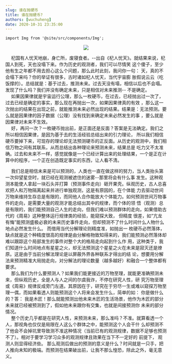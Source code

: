 ```yaml
---
slug: 谁在抛硬币
title: 谁在抛硬币?
authors: [wuchuheng]
date: 2020-10-31 23:35:00
---
```


```mdx-code-block
import Img from '@site/src/components/Img';
```

<div align="center">
    <Img src="storage:///images/coin.jpg" />
</div>

&emsp; 杞国有人忧天地崩，身亡所，废寝食者。--出自《杞人忧天》。就结果来说，杞国人到死，天也没塌下来。作为历史的观测者，我们可以尽情笑
这个傻子，至少他有生之年都不用去担心这么个问题，那么此时此刻，我问你一句： 天，真的不会塌下来吗？你的举证有很多，古时诸如杞人忧天，当代宇宙膨
胀假说云云（吃饭撑的）。总结就是：基于过去，推测未来。过去天没有塌，相信以后也不会塌。发现了什么吗？我们并没有确定未来，只是相信对未来推测--
不是确定。  
&emsp; 如果因果律就是宇宙运行公理，那么一枚硬币，在过去，已经抛出过一次了，过去已经是确定的事实，那么现在再抛出一次，如果因果律真的有效
，那么这一次抛出的结果在出现之前，就能推测未来必然出现的结果。结果是：无法预测。要么就是因果律的因子数据（公理）没有找到来确定未来必然发生的事
，要么就是因果律对未来不生效。  
&emsp; 好，再问一次？一枚硬币抛出前，是正面还是反面？答案是无法确定。我们之所以相信因果律，是因为基于去的生活经验总结出来的引力理论， 
所以我们相信硬币要掉下来，可现存的理论却无法预测硬币的正反面。从历史的观测中，我们相信万物之间有其联系，从而总结出各种理论来预测未来，结果总是
吃力又不太准确。过去和未来不一样，感觉就像是一个已经计算出来的处理结果，一个是正在计算中的程序，一个正在创造既定事实的东西，让人看不清。
<!--more-->
&emsp; 我们总是相信未来是可以预测的，人类也一直在做这样的努力，当人类抬头第一次仰望星空时，就已经在观测被遮住的迷雾--那里将会有什么事
发生。这种观测本能使人拿起一块石头并打算（预测事件走向）砸开果壳。纵观历史，古人总喜欢把人和万物隔离起来并进行单独观测，这是有原因的，在个体能
力去驱动世间万物来维持生存总是有限的，而同他人合作能放大个体能力。如何预测世间万物事件的走向，是需要大量的观测才能总结出其中的规律，而个体的领
悟（观测）总是有限的，我们能预测自己人生的走向，但我们难以预测群体的走向，如果借助古代的《周易》这种整体运行规律类的经验，能窥探大致， 但精度
很差，如“亢龙有悔”能预测盛极必衰的未来历史事件走向，但却预测不了什么时间什么人物什么地点必然发生什么。 而借用当代分解理论则精度准，如抛出一
枚硬币必然落体，缺点就是这个种精度很高的规律是由分解格物致知得来的，我们能预测必然落体却难以跟踪这个局部发生的事件对整个大的格局走向起到什么作
用，这种类于，我们知道什么时间地点有星星之火，却无法预测这个星星之火在未来是寂灭还是燎原。这是由于当前分解法理论是以屏蔽外界各种联系才得出的结
论，想要用分解法来预测精准大局抛走向，对分解法的理论数量（越多越好）和融合一个整体都有要求。      
&emsp; 那么我们为什么要预测人？如果我们能更接近的万物至理，就能更准确预测未来，但纵观历史，全是人与人之间的尔虞我诈，不停在研究人性，研
究万物至理或《周易》规律反成旁门左道。其原因在于，研究在于穷尽一生或难以窥探万物至理一偶，而如果看透人则能预测这个人将来会发生什么，简单的如：
你是做什么的？答： 我是木匠！那么就能预测出他未来木匠的生活场景，他作为木匠的部分未来就已经被预测到了，假如他未来跟你有交集，也就是间接预测你
未来的部分情况。  
&emsp; 整个历史几乎都是在研究人性，来预测未来，那么准吗？不准。就算看透一个人，那视角也仅仅是局限在人这么个群体之中，能预测这个人会干什
么却预测不了他会不会掉坑里导致测不准这种情况（当前已有的观测规律，数据不足够也预测不了）。相对于要学习学习众多的观测规律且效果在当下不一定好的
前提下， 观测人则显得经济些。
那么观测后做出的预测的意义是什么？时间就是一只手，把人推向未知的极端。而预测在结果破出前，让我不那么惶恐，除此之外，毫无意义。
